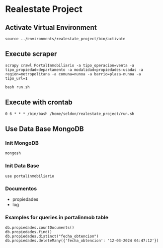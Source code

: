 # Realestate Project

## Activate Virtual Environment

    source ../environments/realestate_project/bin/activate

## Execute scraper
    scrapy crawl PortalInmobiliario -a tipo_operacion=venta -a tipo_propiedad=departamento -a modalidad=propiedades-usadas -a region=metropolitana -a comuna=nunoa -a barrio=plaza-nunoa -a tipo_url=1

    bash run.sh

## Execute with crontab
    0 6 * * * /bin/bash /home/seldon/realestate_project/run.sh

## Use Data Base MongoDB

### Init MongoDB
    mongosh

### Init Data Base
    use portalinmobiliario

### Documentos
- propiedades
- log

### Examples for queries in portalinmob table
    db.propiedades.countDocuments()
    db.propiedades.find()
    db.propiedades.distinct("fecha_obtencion")
    db.propiedades.deleteMany({'fecha_obtencion': '12-03-2024 04:47:12'})